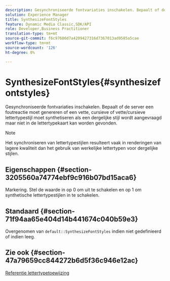```yaml
---
description: Gesynchroniseerde fontvariaties inschakelen. Bepaalt of de server een foutreactie moet genereren of een vette, cursieve of vette/cursieve lettertypestijl moet synthetiseren als een dergelijke stijl wordt aangevraagd maar niet in de lettertypekaart kan worden gevonden.
solution: Experience Manager
title: SynthesizeFontStyles
feature: Dynamic Media Classic,SDK/API
role: Developer,Business Practitioner
translation-type: tm+mt
source-git-commit: f6c97606d7a4209427316d7367013ad9585a5cae
workflow-type: tm+mt
source-wordcount: '126'
ht-degree: 0%

---
```



# SynthesizeFontStyles{#synthesizefontstyles}

Gesynchroniseerde fontvariaties inschakelen. Bepaalt of de server een foutreactie moet genereren of een vette, cursieve of vette/cursieve lettertypestijl moet synthetiseren als een dergelijke stijl wordt aangevraagd maar niet in de lettertypekaart kan worden gevonden.

>[!NOTE]
>
>Het synchroniseren van lettertypestijlen resulteert vaak in renderingen van lagere kwaliteit dan het gebruik van werkelijke lettertypen voor dergelijke stijlen.

## Eigenschappen {#section-3205560a74774ebf9c916b07bd15aca6}

Markering. Stel de waarde in op 0 om uit te schakelen en op 1 om synthetische lettertypestijlen in te schakelen.

## Standaard {#section-71f94aa65e404d14b441674c040b59e3}

Overgenomen van `default::SynthesizeFontStyles` indien niet gedefinieerd of indien leeg.

## Zie ook {#section-47a79659cc844272b6d5f36c946e12ac}

[Referentie lettertypetoewijzing](../../../../../is-api/image-catalog/image-serving-api-ref/c-image-catalog-reference/c-font-map-reference/c-font-map-reference.md#concept-f81f319d03c646c5a8ef87b3277dd37d)
